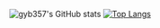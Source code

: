 ![gyb357's GitHub stats](https://github-readme-stats.vercel.app/api?username=gyb357&show_icons=true&theme=dark)
[![Top Langs](https://github-readme-stats.vercel.app/api/top-langs/?username=gyb357&langs_count=10&layout=compact&theme=dark)](https://github.com/gyb357/gyb357)﻿
